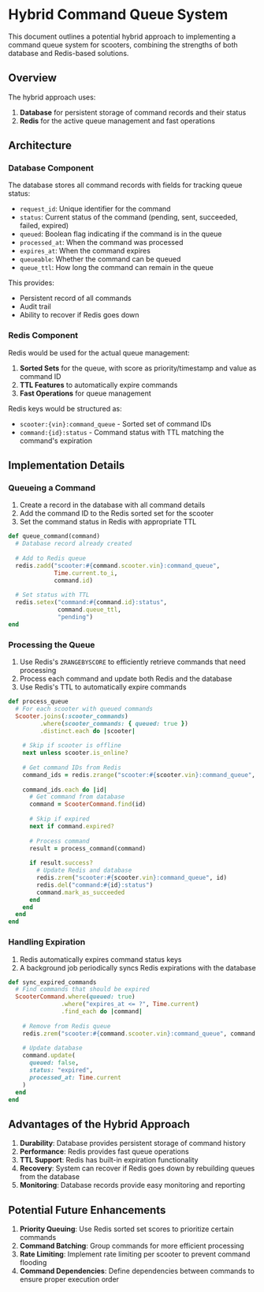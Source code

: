 # Hybrid Command Queue System

This document outlines a potential hybrid approach to implementing a command queue system for scooters, combining the strengths of both database and Redis-based solutions.

## Overview

The hybrid approach uses:
1. **Database** for persistent storage of command records and their status
2. **Redis** for the active queue management and fast operations

## Architecture

### Database Component

The database stores all command records with fields for tracking queue status:

- `request_id`: Unique identifier for the command
- `status`: Current status of the command (pending, sent, succeeded, failed, expired)
- `queued`: Boolean flag indicating if the command is in the queue
- `processed_at`: When the command was processed
- `expires_at`: When the command expires
- `queueable`: Whether the command can be queued
- `queue_ttl`: How long the command can remain in the queue

This provides:
- Persistent record of all commands
- Audit trail
- Ability to recover if Redis goes down

### Redis Component

Redis would be used for the actual queue management:

1. **Sorted Sets** for the queue, with score as priority/timestamp and value as command ID
2. **TTL Features** to automatically expire commands
3. **Fast Operations** for queue management

Redis keys would be structured as:
- `scooter:{vin}:command_queue` - Sorted set of command IDs
- `command:{id}:status` - Command status with TTL matching the command's expiration

## Implementation Details

### Queueing a Command

1. Create a record in the database with all command details
2. Add the command ID to the Redis sorted set for the scooter
3. Set the command status in Redis with appropriate TTL

```ruby
def queue_command(command)
  # Database record already created
  
  # Add to Redis queue
  redis.zadd("scooter:#{command.scooter.vin}:command_queue", 
             Time.current.to_i, 
             command.id)
             
  # Set status with TTL
  redis.setex("command:#{command.id}:status", 
              command.queue_ttl, 
              "pending")
end
```

### Processing the Queue

1. Use Redis's `ZRANGEBYSCORE` to efficiently retrieve commands that need processing
2. Process each command and update both Redis and the database
3. Use Redis's TTL to automatically expire commands

```ruby
def process_queue
  # For each scooter with queued commands
  Scooter.joins(:scooter_commands)
         .where(scooter_commands: { queued: true })
         .distinct.each do |scooter|
    
    # Skip if scooter is offline
    next unless scooter.is_online?
    
    # Get command IDs from Redis
    command_ids = redis.zrange("scooter:#{scooter.vin}:command_queue", 0, -1)
    
    command_ids.each do |id|
      # Get command from database
      command = ScooterCommand.find(id)
      
      # Skip if expired
      next if command.expired?
      
      # Process command
      result = process_command(command)
      
      if result.success?
        # Update Redis and database
        redis.zrem("scooter:#{scooter.vin}:command_queue", id)
        redis.del("command:#{id}:status")
        command.mark_as_succeeded
      end
    end
  end
end
```

### Handling Expiration

1. Redis automatically expires command status keys
2. A background job periodically syncs Redis expirations with the database

```ruby
def sync_expired_commands
  # Find commands that should be expired
  ScooterCommand.where(queued: true)
               .where("expires_at <= ?", Time.current)
               .find_each do |command|
    
    # Remove from Redis queue
    redis.zrem("scooter:#{command.scooter.vin}:command_queue", command.id)
    
    # Update database
    command.update(
      queued: false,
      status: "expired",
      processed_at: Time.current
    )
  end
end
```

## Advantages of the Hybrid Approach

1. **Durability**: Database provides persistent storage of command history
2. **Performance**: Redis provides fast queue operations
3. **TTL Support**: Redis has built-in expiration functionality
4. **Recovery**: System can recover if Redis goes down by rebuilding queues from the database
5. **Monitoring**: Database records provide easy monitoring and reporting

## Potential Future Enhancements

1. **Priority Queuing**: Use Redis sorted set scores to prioritize certain commands
2. **Command Batching**: Group commands for more efficient processing
3. **Rate Limiting**: Implement rate limiting per scooter to prevent command flooding
4. **Command Dependencies**: Define dependencies between commands to ensure proper execution order
